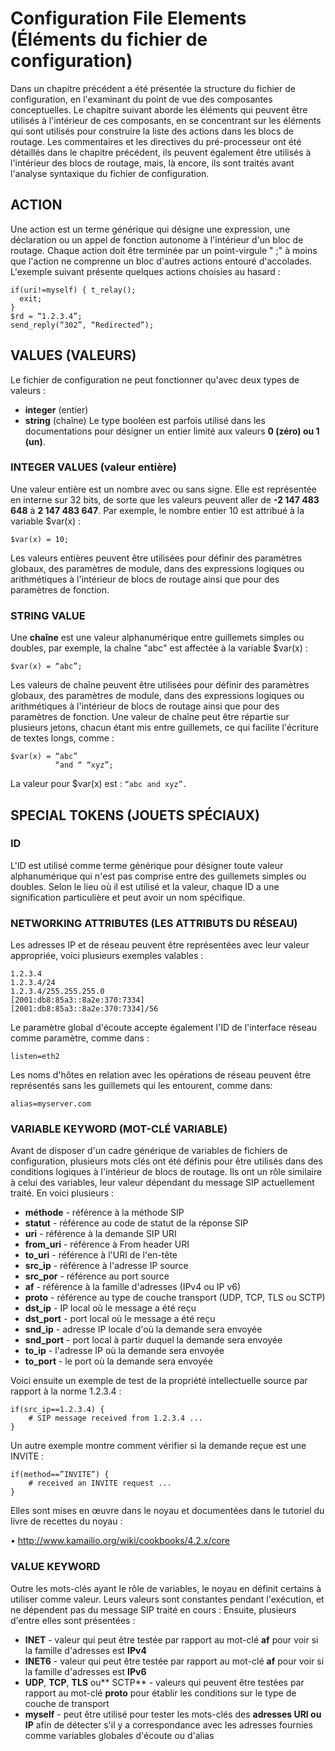 # Configuration File Elements (Éléments du fichier de configuration)


Dans un chapitre précédent a été présentée la structure du fichier de configuration, en l'examinant du point de vue des composantes conceptuelles. Le chapitre suivant aborde les éléments qui peuvent être utilisés à l'intérieur de ces composants, en se concentrant sur les éléments qui sont utilisés pour construire la liste des actions dans les blocs de routage.
Les commentaires et les directives du pré-processeur ont été détaillés dans le chapitre précédent, ils peuvent également être utilisés à l'intérieur des blocs de routage, mais, là encore, ils sont traités avant l'analyse syntaxique du fichier de configuration.

## ACTION


Une action est un terme générique qui désigne une expression, une déclaration ou un appel de fonction autonome à l'intérieur d'un bloc de routage. Chaque action doit être terminée par un point-virgule " ;" à moins que l'action ne comprenne un bloc d'autres actions entouré d'accolades.
L'exemple suivant présente quelques actions choisies au hasard :

    if(uri!=myself) { t_relay();
      exit; 
    }
    $rd = “1.2.3.4”; 
    send_reply(“302”, “Redirected”);
    
    
## VALUES (VALEURS)


Le fichier de configuration ne peut fonctionner qu'avec deux types de valeurs :
   * **integer** (entier)
   * **string**  (chaîne)
Le type booléen est parfois utilisé dans les documentations pour désigner un entier limité aux valeurs
**0 (zéro) ou 1 (un)**.


### INTEGER VALUES (valeur entière)


Une valeur entière est un nombre avec ou sans signe. Elle est représentée en interne sur 32 bits, de sorte que les valeurs peuvent aller de **-2 147 483 648** à **2 147 483 647**. Par exemple, le nombre entier 10 est attribué à la variable $var(x) :

    $var(x) = 10;
    
    
Les valeurs entières peuvent être utilisées pour définir des paramètres globaux, des paramètres de module, dans des expressions logiques ou arithmétiques à l'intérieur de blocs de routage ainsi que pour des paramètres de fonction.


### STRING VALUE


Une **chaîne** est une valeur alphanumérique entre guillemets simples ou doubles, par exemple, la chaîne "abc" est affectée à la variable $var(x) :

    $var(x) = “abc”;

Les valeurs de chaîne peuvent être utilisées pour définir des paramètres globaux, des paramètres de module, dans des expressions logiques ou arithmétiques à l'intérieur de blocs de routage ainsi que pour des paramètres de fonction.
Une valeur de chaîne peut être répartie sur plusieurs jetons, chacun étant mis entre guillemets, ce qui facilite l'écriture de textes longs, comme :

    $var(x) = “abc”
              “and “ “xyz”;
La valeur pour $var(x) est : `“abc and xyz”.`


## SPECIAL TOKENS (JOUETS SPÉCIAUX)


### ID

L'ID est utilisé comme terme générique pour désigner toute valeur alphanumérique qui n'est pas comprise entre des guillemets simples ou doubles. Selon le lieu où il est utilisé et la valeur, chaque ID a une signification particulière et peut avoir un nom spécifique.



### NETWORKING ATTRIBUTES (LES ATTRIBUTS DU RÉSEAU)


Les adresses IP et de réseau peuvent être représentées avec leur valeur appropriée, voici plusieurs exemples valables :

    1.2.3.4
    1.2.3.4/24
    1.2.3.4/255.255.255.0 
    [2001:db8:85a3::8a2e:370:7334] 
    [2001:db8:85a3::8a2e:370:7334]/56


Le paramètre global d'écoute accepte également l'ID de l'interface réseau comme paramètre, comme dans :

    listen=eth2

Les noms d'hôtes en relation avec les opérations de réseau peuvent être représentés sans les guillemets qui les entourent, comme dans:

    alias=myserver.com

### VARIABLE KEYWORD (MOT-CLÉ VARIABLE)


Avant de disposer d'un cadre générique de variables de fichiers de configuration, plusieurs mots clés ont été définis pour être utilisés dans des conditions logiques à l'intérieur de blocs de routage. Ils ont un rôle similaire à celui des variables, leur valeur dépendant du message SIP actuellement traité.
En voici plusieurs :

* **méthode** - référence à la méthode SIP
* **statut** - référence au code de statut de la réponse SIP
* **uri** - référence à la demande SIP URI
* **from_uri** - référence à From header URI
* **to_uri** - référence à l'URI de l'en-tête
* **src_ip** - référence à l'adresse IP source
* **src_por** - référence au port source
* **af** - référence à la famille d'adresses (IPv4 ou IP v6)
* **proto** - référence au type de couche transport (UDP, TCP, TLS ou SCTP)
* **dst_ip** - IP local où le message a été reçu
* **dst_port** - port local où le message a été reçu
* **snd_ip** - adresse IP locale d'où la demande sera envoyée
* **snd_port** - port local à partir duquel la demande sera envoyée
* **to_ip** - l'adresse IP où la demande sera envoyée
* **to_port** - le port où la demande sera envoyée


Voici ensuite un exemple de test de la propriété intellectuelle source par rapport à la norme 1.2.3.4 :


    if(src_ip==1.2.3.4) {
        # SIP message received from 1.2.3.4 ...
    }


Un autre exemple montre comment vérifier si la demande reçue est une INVITE :

    if(method==”INVITE”) {
        # received an INVITE request ...
    }



Elles sont mises en œuvre dans le noyau et documentées dans le tutoriel du livre de recettes du noyau :

• http://www.kamailio.org/wiki/cookbooks/4.2.x/core


### VALUE KEYWORD 


Outre les mots-clés ayant le rôle de variables, le noyau en définit certains à utiliser comme valeur. Leurs valeurs sont constantes pendant l'exécution, et ne dépendent pas du message SIP traité en cours :
Ensuite, plusieurs d'entre elles sont présentées :

* **INET** - valeur qui peut être testée par rapport au mot-clé **af** pour voir si la famille d'adresses est **IPv4**
* **INET6** - valeur qui peut être testée par rapport au mot-clé **af** pour voir si la famille d'adresses est **IPv6**
* **UDP**, **TCP**, **TLS** ou** SCTP** - valeurs qui peuvent être testées par rapport au mot-clé **proto** pour établir les conditions sur le type de couche de transport
* **myself** - peut être utilisé pour tester les mots-clés des **adresses URI ou IP** afin de détecter s'il y a correspondance avec les adresses fournies comme variables globales d'écoute ou d'alias











